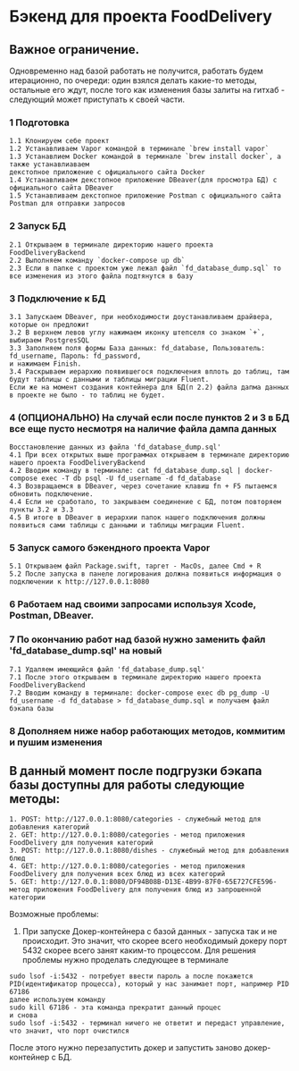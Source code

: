 # Бэкенд для проекта FoodDelivery

## Важное ограничение. 
Одновременно над базой работать не получится, работать будем итерационно, по очереди: один взялся делать какие-то методы, остальные его ждут, после того как изменения базы залиты на гитхаб - следующий может приступать к своей части.

### 1 Подготовка
    1.1 Клонируем себе проект
    1.2 Устанавливаем Vapor командой в терминале `brew install vapor`
    1.3 Устанавлием Docker командой в терминале `brew install docker`, а также устанавлиаваем
    декстопное приложение с официального сайта Docker
    1.4 Устанавливаем декстопное приложение DBeaver(для просмотра БД) с официального сайта DBeaver
    1.5 Устанавливаем декстопное приложение Postman с официального сайта Postman для отправки запросов
    
### 2 Запуск БД
    2.1 Открываем в терминале директорию нашего проекта FoodDeliveryBackend
    2.2 Выполняем команду `docker-compose up db`
    2.3 Если в папке с проектом уже лежал файл `fd_database_dump.sql` то все изменения из этого файла подтянутся в базу

### 3 Подключение к БД
    3.1 Запускаем DBeaver, при необходимости доустанавливаем драйвера, которые он предложит
    3.2 В верхнем левов углу нажимаем иконку штепселя со знаком `+`, выбираем PostgresSQL
    3.3 Заполняем поля формы База данных: fd_database, Пользователь: fd_username, Пароль: fd_password,
    и нажимаем Finish.
    3.4 Раскрываем иерархию появившегося подключения вплоть до таблиц, там будут таблицы с данными и таблицы миграции Fluent.
    Если же на момент создания контейнера для БД(п 2.2) файла дапма данных в проекте не было - то таблиц не будет.
    
### 4 (ОПЦИОНАЛЬНО) На случай если после пунктов 2 и 3 в БД все еще пусто несмотря на наличие файла дампа данных
    Восстановление данных из файла 'fd_database_dump.sql'
    4.1 При всех открытых выше программах открываем в терминале директорию нашего проекта FoodDeliveryBackend
    4.2 Вводим команду в терминале: cat fd_database_dump.sql | docker-compose exec -T db psql -U fd_username -d fd_database
    4.3 Возвращаемся в DBeaver, через сочетание клавиш fn + F5 пытаемся обновить подключение. 
    4.4 Если не сработало, то закрываем соединение с БД, потом повторяем пункты 3.2 и 3.3
    4.5 В итоге в DBeaver в иерархии папок нашего подключения должны появиться сами таблицы с данными и таблицы миграции Fluent.
    
### 5 Запуск самого бэкендного проекта Vapor
    5.1 Открываем файл Package.swift, таргет - MacOs, далее Сmd + R 
    5.2 После запуска в панеле логирования должна появиться информация о подключении к http://127.0.0.1:8080
    
### 6 Работаем над своими запросами используя Xcode, Postman, DBeaver.

### 7 По окончанию работ над базой нужно заменить файл 'fd_database_dump.sql' на новый
    7.1 Удаляем имеющийся файл 'fd_database_dump.sql'
    7.1 После этого открываем в терминале директорию нашего проекта FoodDeliveryBackend
    7.2 Вводим команду в терминале: docker-compose exec db pg_dump -U fd_username -d fd_database > fd_database_dump.sql и получаем файл бэкапа базы
    
### 8 Дополняем ниже набор работающих методов, коммитим и пушим изменения

## В данный момент после подгрузки бэкапа базы доступны для работы следующие методы:
    1. POST: http://127.0.0.1:8080/categories - служебный метод для добавления категорий
    2. GET: http://127.0.0.1:8080/categories - метод приложения FoodDelivery для получения категорий
    3. POST: http://127.0.0.1:8080/dishes - служебный метод для добавления блюд
    4. GET: http://127.0.0.1:8080/categories - метод приложения FoodDelivery для получения всех блюд из всех категорий
    5. GET: http://127.0.0.1:8080/DF94B08B-D13E-4B99-87F0-65E727CFE596- метод приложения FoodDelivery для получения блюд из запрошенной категории
    
Возможные проблемы:
1. При запуске Докер-контейнера с базой данных - запуска так и не происходит. 
Это значит, что скорее всего необходимый докеру порт 5432 скорее всего занят каким-то процессом. 
Для решения проблемы нужно проделать следующее в терминале
```shell
sudo lsof -i:5432 - потребует ввести пароль а после покажется PID(идентификатор процесса), который у нас занимает порт, например PID 67186
далее используем команду
sudo kill 67186 - эта команда прекратит данный процес
и снова
sudo lsof -i:5432 - терминал ничего не ответит и передаст управление, что значит, что порт очистился
```
После этого нужно перезапустить докер и запустить заново докер-контейнер с БД.
    
